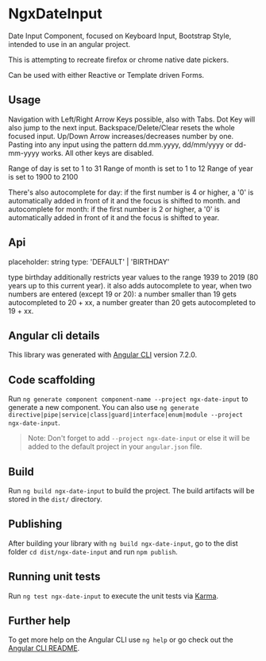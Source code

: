 # NgxDateInput

Date Input Component, focused on Keyboard Input, Bootstrap Style, intended to use in an angular project.

This is attempting to recreate firefox or chrome native date pickers.

Can be used with either Reactive or Template driven Forms.

## Usage

Navigation with Left/Right Arrow Keys possible, also with Tabs.
Dot Key will also jump to the next input.
Backspace/Delete/Clear resets the whole focused input.
Up/Down Arrow increases/decreases number by one.
Pasting into any input using the pattern dd.mm.yyyy, dd/mm/yyyy or dd-mm-yyyy works.
All other keys are disabled.

Range of day is set to 1 to 31
Range of month is set to 1 to 12
Range of year is set to 1900 to 2100

There's also autocomplete for day:
if the first number is 4 or higher, a '0' is automatically added in front of it and the focus is shifted to month.
and autocomplete for month:
if the first number is 2 or higher, a '0' is automatically added in front of it and the focus is shifted to year. 

## Api

placeholder: string
type: 'DEFAULT' | 'BIRTHDAY'

type birthday additionally restricts year values to the range 1939 to 2019 (80 years up to this current year).
it also adds autocomplete to year, when two numbers are entered (except 19 or 20):
a number smaller than 19 gets autocompleted to 20 + xx, a number greater than 20 gets autocompleted to 19 + xx.

## Angular cli details

This library was generated with [Angular CLI](https://github.com/angular/angular-cli) version 7.2.0.

## Code scaffolding

Run `ng generate component component-name --project ngx-date-input` to generate a new component. You can also use `ng generate directive|pipe|service|class|guard|interface|enum|module --project ngx-date-input`.
> Note: Don't forget to add `--project ngx-date-input` or else it will be added to the default project in your `angular.json` file. 

## Build

Run `ng build ngx-date-input` to build the project. The build artifacts will be stored in the `dist/` directory.

## Publishing

After building your library with `ng build ngx-date-input`, go to the dist folder `cd dist/ngx-date-input` and run `npm publish`.

## Running unit tests

Run `ng test ngx-date-input` to execute the unit tests via [Karma](https://karma-runner.github.io).

## Further help

To get more help on the Angular CLI use `ng help` or go check out the [Angular CLI README](https://github.com/angular/angular-cli/blob/master/README.md).
